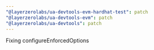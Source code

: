 ```yaml
---
"@layerzerolabs/ua-devtools-evm-hardhat-test": patch
"@layerzerolabs/ua-devtools-evm": patch
"@layerzerolabs/ua-devtools": patch
---
```


Fixing configureEnforcedOptions
